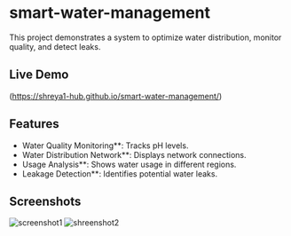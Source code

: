 # smart-water-management

This project demonstrates a system to optimize water distribution, monitor quality, and detect leaks.

## Live Demo
(https://shreya1-hub.github.io/smart-water-management/)

## Features
- Water Quality Monitoring**: Tracks pH levels.
- Water Distribution Network**: Displays network connections.
- Usage Analysis**: Shows water usage in different regions.
- Leakage Detection**: Identifies potential water leaks.

## Screenshots
![screenshot1](https://github.com/user-attachments/assets/bf507322-e443-4ebc-8ff4-4e21b076a447)
![shreenshot2](https://github.com/user-attachments/assets/c9ca7904-45af-4edd-aed4-254a22098004)

